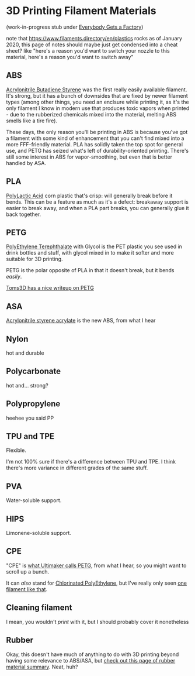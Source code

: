 # 3D Printing Filament Materials

(work-in-progress stub under [Everybody Gets a Factory][EGAF])

[EGAF]: hjyrc-z8tcf-8z9s0-yap0c-zx1wx

note that https://www.filaments.directory/en/plastics rocks as of January 2020, this page of notes should maybe just get condensed into a cheat sheet? like "here's a reason you'd want to switch your nozzle to this material, here's a reason you'd want to switch away"

## ABS

[Acrylonitrile Butadiene Styrene][WP:ABS] was the first really easily available filament. It's strong, but it has a bunch of downsides that are fixed by newer filament types (among other things, you need an enclsure while printing it, as it's the only filament I know in modern use that produces toxic vapors when printed - due to the rubberized chemicals mixed into the material, melting ABS smells like a tire fire).

[WP:ABS]: https://en.wikipedia.org/wiki/Acrylonitrile_butadiene_styrene

These days, the only reason you'll be printing in ABS is because you've got a filament with some kind of enhancement that you can't find mixed into a more FFF-friendly material. PLA has solidly taken the top spot for general use, and PETG has seized what's left of durability-oriented printing. There's still some interest in ABS for vapor-smoothing, but even that is better handled by ASA.

## PLA

[PolyLactic Acid][WP:PLA] corn plastic that's crisp: will generally break before it bends. This can be a feature as much as it's a defect: breakaway support is easier to break away, and when a PLA part breaks, you can generally glue it back together.

[WP:PLA]: https://en.wikipedia.org/wiki/Polylactic_acid

## PETG

[PolyEthylene Terephthalate][WP:PET] with Glycol is the PET plastic you see used in drink bottles and stuff, with glycol mixed in to make it softer and more suitable for 3D printing.

[WP:PET]: https://en.wikipedia.org/wiki/Polyethylene_terephthalate

PETG is the polar opposite of PLA in that it doesn't break, but it bends *easily*.

[Toms3D has a nice writeup on PETG](https://toms3d.org/2018/02/05/things-know-petg/)

## ASA

[Acrylonitrile styrene acrylate][WP:ASA] is the new ABS, from what I hear

[WP:ASA]: https://en.wikipedia.org/wiki/Acrylonitrile_styrene_acrylate

## Nylon

hot and durable

## Polycarbonate

hot and... strong?

## Polypropylene

heehee you said PP

## TPU and TPE

Flexible.

I'm not 100% sure if there's a difference between TPU and TPE. I think there's more variance in different grades of the same stuff.

## PVA

Water-soluble support.

## HIPS

Limonene-soluble support.

## CPE

"CPE" is [what Ultimaker calls PETG](https://ultimaker.com/materials/cpe), from what I hear, so you might want to scroll up a bunch.

It can *also* stand for [Chlorinated PolyEthylene][WP:CPE], but I've really only seen [one filament like that](https://filament2print.com/gb/copolyesters-pet/890-cpe-hg100.html).

[WP:CPE]: https://en.wikipedia.org/wiki/Chlorinated_polyethylene

## Cleaning filament

I mean, you wouldn't *print* with it, but I should probably cover it nonetheless

## Rubber

Okay, this doesn't have much of anything to do with 3D printing beyond having some relevance to ABS/ASA, but [check out this page of rubber material summary][rubbers]. Neat, huh?

[rubbers]: https://lusidarubber.com/rubber-guide/

